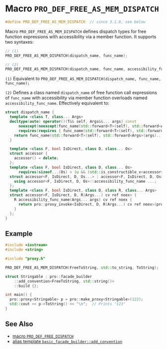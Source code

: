 # Macro `PRO_DEF_FREE_AS_MEM_DISPATCH`

```cpp
#define PRO_DEF_FREE_AS_MEM_DISPATCH  // since 3.1.0, see below
```

Macro `PRO_DEF_FREE_AS_MEM_DISPATCH` defines dispatch types for free function expressions with accessibility via a member function. It supports two syntaxes:

```cpp
// (1)
PRO_DEF_FREE_AS_MEM_DISPATCH(dispatch_name, func_name);

// (2)
PRO_DEF_FREE_AS_MEM_DISPATCH(dispatch_name, func_name, accessibility_func_name);
```

`(1)` Equivalent to `PRO_DEF_FREE_AS_MEM_DISPATCH(dispatch_name, func_name, func_name);`

`(2)` Defines a class named `dispatch_name` of free function call expressions of `func_name` with accessibility via member function overloads named `accessibility_func_name`. Effectively equivalent to:

```cpp
struct dispatch_name {
  template <class T, class... Args>
  decltype(auto) operator()(T&& self, Args&&... args) const
      noexcept(noexcept(func_name(std::forward<T>(self), std::forward<Args>(args)...)))
      requires(requires { func_name(std::forward<T>(self), std::forward<Args>(args)...); }) {
    return func_name(std::forward<T>(self), std::forward<Args>(args)...);
  }

  template <class F, bool IsDirect, class D, class... Os>
  struct accessor {
    accessor() = delete;
  };
  template <class F, bool IsDirect, class D, class... Os>
      requires(sizeof...(Os) > 1u && (std::is_constructible_v<accessor<F, IsDirect, D, Os>> && ...))
  struct accessor<F, IsDirect, D, Os...> : accessor<F, IsDirect, D, Os>... {
    using accessor<F, IsDirect, D, Os>::accessibility_func_name ...;
  };
  template <class F, bool IsDirect, class D, class R, class... Args>
  struct accessor<F, IsDirect, D, R(Args...) cv ref noex> {
    R accessibility_func_name(Args... args) cv ref noex {
      return pro::proxy_invoke<IsDirect, D, R(Args...) cv ref noex>(pro::access_proxy<F>(std::forward<accessor cv ref>(*this)), std::forward<Args>(args)...);
    }
  };
}
```

## Example

```cpp
#include <iostream>
#include <string>

#include "proxy.h"

PRO_DEF_FREE_AS_MEM_DISPATCH(FreeToString, std::to_string, ToString);

struct Stringable : pro::facade_builder
    ::add_convention<FreeToString, std::string()>
    ::build {};

int main() {
  pro::proxy<Stringable> p = pro::make_proxy<Stringable>(123);
  std::cout << p->ToString() << "\n";  // Prints "123"
}
```

## See Also

- [macro `PRO_DEF_FREE_DISPATCH`](PRO_DEF_FREE_DISPATCH.md)
- [alias template `basic_facade_builder::add_convention`](basic_facade_builder/add_convention.md)
